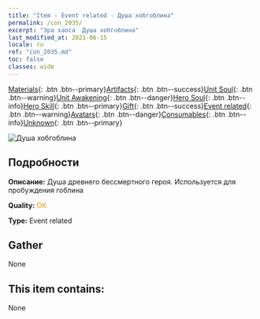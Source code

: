 ```yaml
---
title: "Item - Event related - Душа хобгоблина"
permalink: /con_2035/
excerpt: "Эра хаоса  Душа хобгоблина"
last_modified_at: 2021-06-15
locale: ru
ref: "con_2035.md"
toc: false
classes: wide
---
```

 [Materials](/ItemsRU/){: .btn .btn--primary}[Artifacts](/ItemsRU/Artifacts/){: .btn .btn--success}[Unit Soul](/ItemsRU/UnitSoul/){: .btn .btn--warning}[Unit Awakening](/ItemsRU/UnitAwakening/){: .btn .btn--danger}[Hero Soul](/ItemsRU/HeroSoul/){: .btn .btn--info}[Hero Skill](/ItemsRU/HeroSkill/){: .btn .btn--primary}[Gift](/ItemsRU/Gift/){: .btn .btn--success}[Event related](/ItemsRU/Events/){: .btn .btn--warning}[Avatars](/ItemsRU/Avatars/){: .btn .btn--danger}[Consumables](/ItemsRU/Consumables/){: .btn .btn--info}[Unknown](/ItemsRU/Unknown/){: .btn .btn--primary}

 ![Душа хобгоблина](/images/t/juexing_401.png)

## Подробности
 **Описание:** Душа древнего бессмертного героя. Используется для пробуждения гоблина

 **Quality:** <span style="color: #FF8C00">OK</span>

 **Type:** Event related

## Gather

  None

## This item contains:

  None

